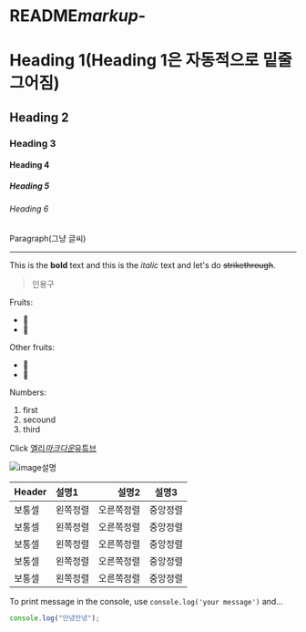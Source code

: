 # README*markup*-

<!-- README 마크업 사용법 -->

<!-- Heading -->
<!-- #하고 한칸 띄어서 쓰기 -->

# Heading 1(Heading 1은 자동적으로 밑줄 그어짐)

## Heading 2

### Heading 3

#### Heading 4

##### Heading 5

###### Heading 6

Paragraph(그냥 글씨)

<!-- Line: 밑줄3번하면 밑줄 쫙그어짐 -->

---

<!-- 텍스트 속성 -->

This is the **bold** text and this is the _italic_ text and let's do ~~strikethrough~~.

<!-- 인용구 -->

> 인용구

<!-- bullet list -->

Fruits:

- 🍏
- 🍉

Other fruits:

- 🍏
- 🍉

<!-- 숫자 list -->

Numbers:

1. first
2. secound
3. third

<!-- 링크 -->

Click [엘리*마크다운*유튜브](https://www.youtube.com/watch?v=kMEb_BzyUqk)

<!-- image -->

![image설명](https://search.pstatic.net/common/?src=http%3A%2F%2Fblogfiles.naver.net%2FMjAyMTA5MTNfMTU1%2FMDAxNjMxNTI1MTA5ODM2.MCA-0CGZsZUx0MIVexquIgRm1uV_pujZOuVqXK_hQfog.xAGDuSoOOpV5KPy2c3X5qMZWSiHBe6GNrWAaRm6Euxkg.JPEG.domagent%2F13_18203225.jpg&type=a340)

<!-- table -->
<!-- |하나 셀| -->
<!-- 일반정렬: |--| -->
<!-- 왼쪽정렬: |:--| -->
<!-- 오른쪽정렬: |--:| -->
<!-- 중간정렬: |:--:| -->

| Header | 설명1    |      설명2 |  설명3   |
| ------ | :------- | ---------: | :------: |
| 보통셀 | 왼쪽정렬 | 오른쪽정렬 | 중앙정렬 |
| 보통셀 | 왼쪽정렬 | 오른쪽정렬 | 중앙정렬 |
| 보통셀 | 왼쪽정렬 | 오른쪽정렬 | 중앙정렬 |
| 보통셀 | 왼쪽정렬 | 오른쪽정렬 | 중앙정렬 |
| 보통셀 | 왼쪽정렬 | 오른쪽정렬 | 중앙정렬 |

<!-- 코드: ``백틱안에 코드쓰면 코드느낌으로 변환
다수의 코드일때는: 백틱3개 안에 넣어주기, 상단 백틱에 "언어이름" 넣어주면 색깔넣어짐 -->

To print message in the console, use `console.log('your message')` and...

```js
console.log("안녕안녕");
```
